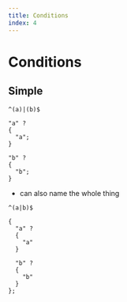 ```yaml
---
title: Conditions
index: 4
---
```

# Conditions



## Simple

```
^(a)|(b)$
```

```
"a" ?
{
  "a";
}

"b" ?
{
  "b";
}
```

- can also name the whole thing

```
^(a|b)$
```

```
{
  "a" ?
  {
    "a"
  }

  "b" ?
  {
    "b"
  }
};
```
